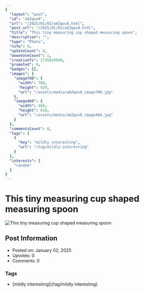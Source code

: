 ```yaml
---
{
  "layout": "post",
  "id": "a6Zqov8",
  "url": "/2025/01/02/a6Zqov8.html",
  "post_url": "/2025/01/02/a6Zqov8.html",
  "title": "This tiny measuring cup shaped measuring spoon",
  "description": "",
  "type": "Photo",
  "nsfw": 0,
  "upVoteCount": 0,
  "downVoteCount": 1,
  "creationTs": 1735828998,
  "promoted": 0,
  "badges": [],
  "images": {
    "image700": {
      "width": 700,
      "height": 929,
      "url": "/assets/media/a6Zqov8_image700.jpg"
    },
    "image460": {
      "width": 460,
      "height": 610,
      "url": "/assets/media/a6Zqov8_image460.jpg"
    }
  },
  "commentsCount": 0,
  "tags": [
    {
      "key": "mildly interesting",
      "url": "/tag/mildly-interesting"
    }
  ],
  "interests": [
    "random"
  ]
}
---
```


# This tiny measuring cup shaped measuring spoon

![This tiny measuring cup shaped measuring spoon](/assets/media/a6Zqov8_image700.jpg)

## Post Information

- Posted on: January 02, 2025
- Upvotes: 0
- Comments: 0

### Tags

- [mildly interesting](/tag/mildly interesting)

